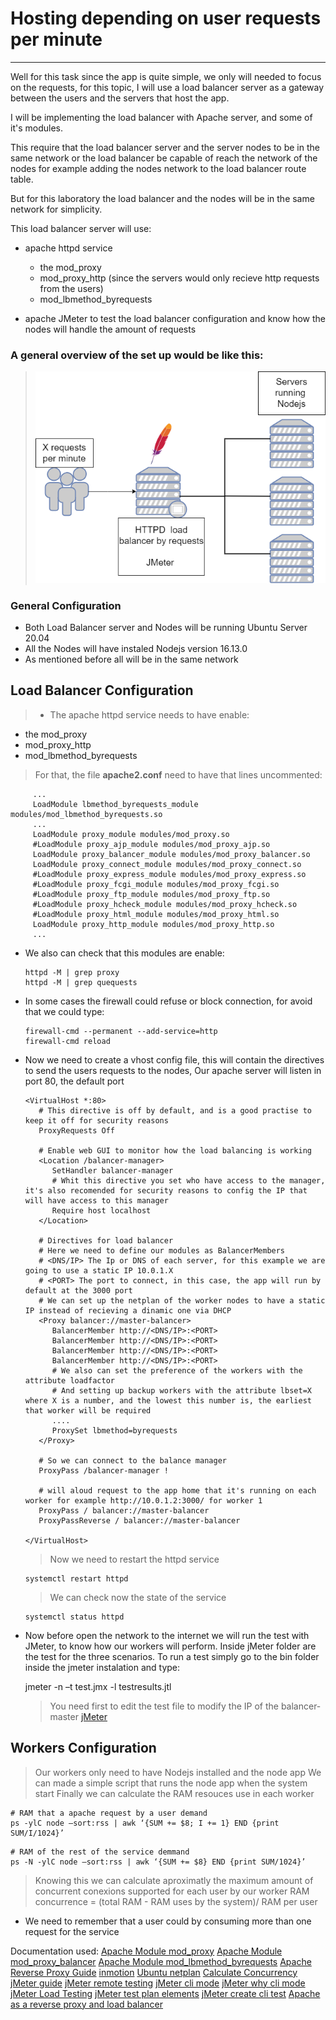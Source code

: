 # Hosting depending on user requests per minute
---

Well for this task since the app is quite simple, we only will needed to focus on the requests,
for this topic, I will use a load balancer server as a gateway between the users and the servers
that host the app.

I will be implementing the load balancer with Apache server, and some of it's modules.

This require that the load balancer server and the server nodes to be in the same network or 
the load balancer be capable of reach the network of the nodes for example adding the nodes network
to the load balancer route table.

But for this laboratory the load balancer and the nodes will be in the same network for simplicity.

This load balancer server will use:
 - apache httpd service 
    - the mod_proxy 
    - mod_proxy_http (since the servers would only recieve http requests from the users)
    - mod_lbmethod_byrequests

 - apache JMeter to test the load balancer configuration and know how the nodes will handle the amount of requests

### A general overview of the set up would be like this:

> ![Network](https://github.com/MiguelJRM95/wheel_of_fortune/blob/master/media/host.png)


### General Configuration

- Both Load Balancer server and Nodes will be running Ubuntu Server 20.04
- All the Nodes will have instaled Nodejs version 16.13.0
- As mentioned before all will be in the same network


## Load Balancer Configuration
> - The apache httpd service needs to have enable:
   - the mod_proxy 
   - mod_proxy_http
   - mod_lbmethod_byrequests
   > For that, the file **apache2.conf** need to have that lines uncommented:

      
         ...
         LoadModule lbmethod_byrequests_module modules/mod_lbmethod_byrequests.so
         ...
         LoadModule proxy_module modules/mod_proxy.so
         #LoadModule proxy_ajp_module modules/mod_proxy_ajp.so
         LoadModule proxy_balancer_module modules/mod_proxy_balancer.so
         LoadModule proxy_connect_module modules/mod_proxy_connect.so
         #LoadModule proxy_express_module modules/mod_proxy_express.so
         #LoadModule proxy_fcgi_module modules/mod_proxy_fcgi.so
         #LoadModule proxy_ftp_module modules/mod_proxy_ftp.so
         #LoadModule proxy_hcheck_module modules/mod_proxy_hcheck.so
         #LoadModule proxy_html_module modules/mod_proxy_html.so
         LoadModule proxy_http_module modules/mod_proxy_http.so
         ...
      

- We also can check that this modules are enable:

      
      httpd -M | grep proxy
      httpd -M | grep quequests
      

- In some cases the firewall could refuse or block connection, for avoid that we could type:

      
      firewall-cmd --permanent --add-service=http
      firewall-cmd reload
    

- Now we need to create a vhost config file, this will contain the directives to send the users requests to the nodes,
Our apache server will listen in port 80, the default port

      
      <VirtualHost *:80>
         # This directive is off by default, and is a good practise to keep it off for security reasons
         ProxyRequests Off 

         # Enable web GUI to monitor how the load balancing is working
         <Location /balancer-manager>
            SetHandler balancer-manager
            # Whit this directive you set who have access to the manager, it's also recomended for security reasons to config the IP that will have access to this manager
            Require host localhost
         </Location>
         
         # Directives for load balancer
         # Here we need to define our modules as BalancerMembers
         # <DNS/IP> The Ip or DNS of each server, for this example we are going to use a static IP 10.0.1.X
         # <PORT> The port to connect, in this case, the app will run by default at the 3000 port
         # We can set up the netplan of the worker nodes to have a static IP instead of recieving a dinamic one via DHCP
         <Proxy balancer://master-balancer>
            BalancerMember http://<DNS/IP>:<PORT>
            BalancerMember http://<DNS/IP>:<PORT>
            BalancerMember http://<DNS/IP>:<PORT>
            BalancerMember http://<DNS/IP>:<PORT>
            # We also can set the preference of the workers with the attribute loadfactor
            # And setting up backup workers with the attribute lbset=X where X is a number, and the lowest this number is, the earliest that worker will be required
            ....
            ProxySet lbmethod=byrequests
         </Proxy>

         # So we can connect to the balance manager
         ProxyPass /balancer-manager !

         # will aloud request to the app home that it's running on each worker for example http://10.0.1.2:3000/ for worker 1
         ProxyPass / balancer://master-balancer
         ProxyPassReverse / balancer://master-balancer

      </VirtualHost>
      
   > Now we need to restart the httpd service

     
      systemctl restart httpd
      

   > We can check now the state of the service 


      systemctl status httpd
      
- Now before open the network to the internet we will run the test with JMeter, to know how our workers will perform. Inside
   jMeter folder are the test for the three scenarios. To run a test simply go to the bin folder inside the jmeter instalation and type:

    jmeter -n –t test.jmx -l testresults.jtl

    > You need first to edit the test file to modify the IP of the balancer-master
    > [jMeter](../jMeter/)


## Workers Configuration

> Our workers only need to have Nodejs installed and the node app
> We can made a simple script that runs the node app when the system start
> Finally we can calculate the RAM resouces use in each worker

   ````
   # RAM that a apache request by a user demand
   ps -ylC node –sort:rss | awk ‘{SUM += $8; I += 1} END {print SUM/I/1024}’

   ````

   ````
   # RAM of the rest of the service demmand
   ps -N -ylC node –sort:rss | awk ‘{SUM += $8} END {print SUM/1024}’

   ````

> Knowing this we can calculate aproximatly the maximum amount of concurrent conexions supported for each user by our worker
RAM concurrence = (total RAM - RAM uses by the system)/ RAM per user
   - We need to remember that a user could by consuming more than one request for the service


Documentation used:
[Apache Module mod_proxy](https://httpd.apache.org/docs/2.4/mod/mod_proxy.html)
[Apache Module mod_proxy_balancer](https://httpd.apache.org/docs/2.4/mod/mod_proxy_balancer.html)
[Apache Module mod_lbmethod_byrequests](https://httpd.apache.org/docs/2.4/mod/mod_lbmethod_byrequests.html)
[Apache Reverse Proxy Guide](https://httpd.apache.org/docs/2.4/howto/reverse_proxy.html)
[inmotion](https://www.inmotionhosting.com/support/server/apache/apache-load-balancer/)
[Ubuntu netplan](https://mytcpip.com/netplan-ubuntu/)
[Calculate Concurrency](https://www.elconspirador.com/2019/01/13/concurrencia-maxima-de-un-servidor-apache2-gnu-linux/)
[jMeter guide](https://www.guru99.com/guide-to-install-jmeter.html)
[jMeter remote testing](https://jmeter.apache.org/usermanual/remote-test.html)
[jMeter cli mode](https://blog.e-zest.com/how-to-run-jmeter-in-non-gui-mode/)
[jMeter why cli mode](https://community.esri.com/t5/implementing-arcgis-blog/running-an-apache-jmeter-load-test-from-command/ba-p/1065720)
[jMeter Load Testing](https://www.digitalocean.com/community/tutorials/how-to-use-apache-jmeter-to-perform-load-testing-on-a-web-server)
[jMeter test plan elements](https://jmeter.apache.org/usermanual/test_plan.html)
[jMeter create cli test](https://www.blazemeter.com/blog/how-to-create=non-gui-jmeter-tests-with-jmeter-classes)
[Apache as a reverse proxy and load balancer](https://www.youtube.com/watch?v=col3QKMikhI&t=1381s)
